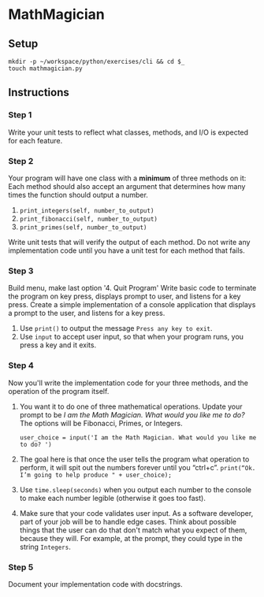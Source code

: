 # MathMagician

## Setup

```
mkdir -p ~/workspace/python/exercises/cli && cd $_
touch mathmagician.py
```

## Instructions

### Step 1

Write your unit tests to reflect what classes, methods, and I/O is expected for each feature.

### Step 2

Your program will have one class with a **minimum** of three methods on it:
Each method should also accept an argument that determines how many times the function should output a number.

1. `print_integers(self, number_to_output)`
2. `print_fibonacci(self, number_to_output)`
3. `print_primes(self, number_to_output)`

Write unit tests that will verify the output of each method. Do not write any implementation code until you have a unit test for each method that fails.

### Step 3
Build menu, make last option '4. Quit Program'
Write basic code to terminate the program on key press, displays prompt to user, and listens for a key press.
Create a simple implementation of a console application that displays a prompt to the user, and listens for a key press.

1. Use `print()` to output the message `Press any key to exit`.
1. Use `input` to accept user input, so that when your program runs, you press a key and it exits.

### Step 4

Now you'll write the implementation code for your three methods, and the operation of the program itself.

1. You want it to do one of three mathematical operations. Update your prompt to be *I am the Math Magician. What would you like me to do?* The options will be Fibonacci, Primes, or Integers.
    
    ```
    user_choice = input('I am the Math Magician. What would you like me to do? ')
    ```
1. The goal here is that once the user tells the program what operation to perform, it will spit out the numbers forever until you “ctrl+c”.
  `print(“Ok. I’m going to help produce " + user_choice);`
1. Use `time.sleep(seconds)` when you output each number to the console to make each number legible (otherwise it goes too fast).
1. Make sure that your code validates user input. As a software developer, part of your job will be to handle edge cases. Think about possible things that the user can do that don't match what you expect of them, because they will. For example, at the prompt, they could type in the string `Integers`.

### Step 5

Document your implementation code with docstrings.
